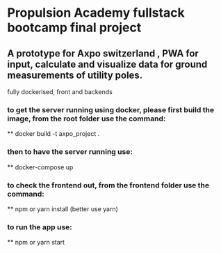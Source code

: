 # Propulsion Academy fullstack bootcamp final project 
## A prototype for Axpo switzerland , PWA for input, calculate and visualize data for ground measurements of utility poles.


fully dockerised, front and backends

### to get the server running using docker, please first build the image, from the root folder use the command:
** docker build -t axpo_project .

### then to have the server running use:
** docker-compose up

### to check the frontend out, from the frontend folder use the command:
** npm or yarn install (better use yarn)

### to run the app use:
** npm or yarn start
